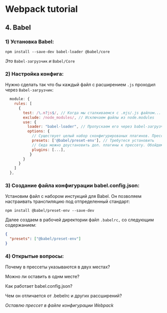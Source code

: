 # Webpack tutorial

## 4. Babel

### 1) Установка Babel:

```
npm install --save-dev babel-loader @babel/core
```

_Это_ ``Babel-загрузчик`` _и_ ``Babel/Core``

### 2) Настройка конфига:

Нужно сделать так что бы каждый файл с расширением ``.js`` проходил через ``Babel-загрузчик``:

```javascript
  module: {
    rules: [
      {
        test: /\.m?js$/, // Когда мы сталкиваемся с .mjs/.js файлом...
        exclude: /node_modules/, // Исключаем файлы из node.modules
        use: {
          loader: "babel-loader", // Пропускаем его через babel-загрузчик
          options: {
            // Существует целый набор сконфигурированых плагинов. Прессеты
            presets: ['@babel/preset-env'], // Требутеся установить
            // Сюда можно доустановить доп. плагины к прессету. Обойдемся собраным прессетом.
            plugins: [...],
           }
        }
      }
    ]
  },
```

### 3) Создание файла конфигурации babel.config.json:

Установим файл с набором инстукций для Babel. Он позволяем настраивать транспиляцию под отпределенный стандарт:
```
npm install @babel/preset-env --save-dev
```

Далее создаем в рабочей директории файл ``.babelrc,`` со следующим содержанием:

```json
{
  "presets": ["@babel/preset-env"]
}
```

### 4) Открытые вопросы:

Почему в прессеты указываются в двух местах?

Можно ли оставить в однм месте?

Как работает babel.config.json?

Чем он отличается от .bebelrc и других рассширений?

_Оставлю прессет в файле конфигурации Webpack_
